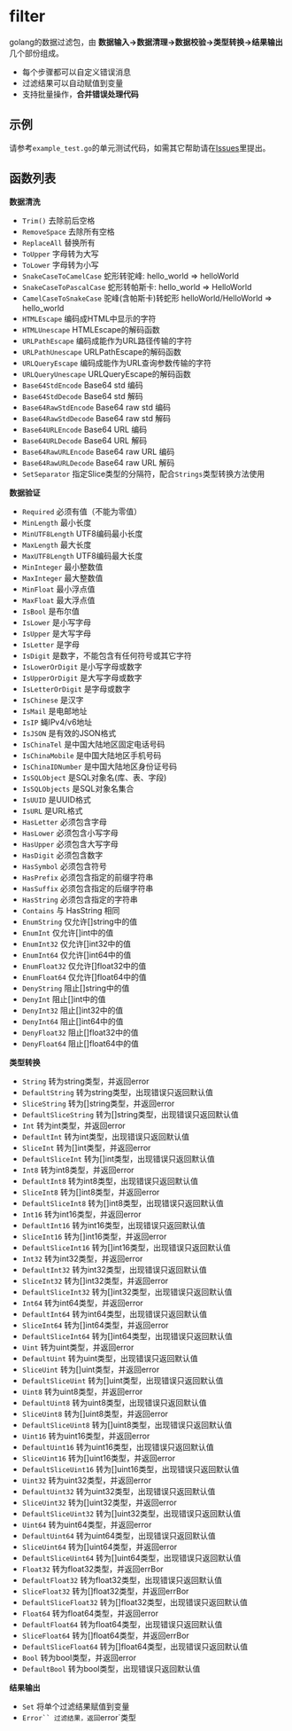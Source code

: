 # filter

golang的数据过滤包，由 **数据输入->数据清理->数据校验->类型转换->结果输出** 几个部份组成。

- 每个步骤都可以自定义错误消息
- 过滤结果可以自动赋值到变量
- 支持批量操作，**合并错误处理代码**

## 示例

请参考`example_test.go`的单元测试代码，如需其它帮助请在[Issues](https://github.com/dxvgef/filter/issues)里提出。

## 函数列表

**数据清洗**

- `Trim()` 去除前后空格
- `RemoveSpace` 去除所有空格
- `ReplaceAll` 替换所有
- `ToUpper` 字母转为大写
- `ToLower` 字母转为小写
- `SnakeCaseToCamelCase` 蛇形转驼峰: hello_world => helloWorld
- `SnakeCaseToPascalCase` 蛇形转帕斯卡: hello_world => HelloWorld
- `CamelCaseToSnakeCase` 驼峰(含帕斯卡)转蛇形 helloWorld/HelloWorld => hello_world
- `HTMLEscape` 编码成HTML中显示的字符
- `HTMLUnescape` HTMLEscape的解码函数
- `URLPathEscape` 编码成能作为URL路径传输的字符
- `URLPathUnescape` URLPathEscape的解码函数
- `URLQueryEscape` 编码成能作为URL查询参数传输的字符
- `URLQueryUnescape` URLQueryEscape的解码函数
- `Base64StdEncode` Base64 std 编码
- `Base64StdDecode` Base64 std 解码
- `Base64RawStdEncode` Base64 raw std 编码
- `Base64RawStdDecode` Base64 raw std 解码
- `Base64URLEncode` Base64 URL 编码
- `Base64URLDecode` Base64 URL 解码
- `Base64RawURLEncode` Base64 raw URL 编码
- `Base64RawURLDecode` Base64 raw URL 解码
- `SetSeparator` 指定Slice类型的分隔符，配合`Strings`类型转换方法使用


**数据验证**

- `Required` 必须有值（不能为零值）
- `MinLength` 最小长度
- `MinUTF8Length` UTF8编码最小长度
- `MaxLength` 最大长度
- `MaxUTF8Length` UTF8编码最大长度
- `MinInteger` 最小整数值
- `MaxInteger` 最大整数值
- `MinFloat` 最小浮点值
- `MaxFloat` 最大浮点值
- `IsBool` 是布尔值
- `IsLower` 是小写字母
- `IsUpper` 是大写字母
- `IsLetter` 是字母
- `IsDigit` 是数字，不能包含有任何符号或其它字符
- `IsLowerOrDigit` 是小写字母或数字
- `IsUpperOrDigit` 是大写字母或数字
- `IsLetterOrDigit` 是字母或数字
- `IsChinese` 是汉字
- `IsMail` 是电邮地址
- `IsIP` 蝇IPv4/v6地址
- `IsJSON` 是有效的JSON格式
- `IsChinaTel` 是中国大陆地区固定电话号码
- `IsChinaMobile` 是中国大陆地区手机号码
- `IsChinaIDNumber` 是中国大陆地区身份证号码
- `IsSQLObject` 是SQL对象名(库、表、字段)
- `IsSQLObjects` 是SQL对象名集合
- `IsUUID` 是UUID格式
- `IsURL` 是URL格式
- `HasLetter` 必须包含字母
- `HasLower` 必须包含小写字母
- `HasUpper` 必须包含大写字母
- `HasDigit` 必须包含数字
- `HasSymbol` 必须包含符号
- `HasPrefix` 必须包含指定的前缀字符串
- `HasSuffix` 必须包含指定的后缀字符串
- `HasString` 必须包含指定的字符串
- `Contains` 与 HasString 相同
- `EnumString` 仅允许[]string中的值
- `EnumInt` 仅允许[]int中的值
- `EnumInt32` 仅允许[]int32中的值
- `EnumInt64` 仅允许[]int64中的值
- `EnumFloat32` 仅允许[]float32中的值
- `EnumFloat64` 仅允许[]float64中的值
- `DenyString` 阻止[]string中的值
- `DenyInt` 阻止[]int中的值
- `DenyInt32` 阻止[]int32中的值
- `DenyInt64` 阻止[]int64中的值
- `DenyFloat32` 阻止[]float32中的值
- `DenyFloat64` 阻止[]float64中的值


**类型转换**

- `String` 转为string类型，并返回error
- `DefaultString` 转为string类型，出现错误只返回默认值
- `SliceString` 转为[]string类型，并返回error
- `DefaultSliceString` 转为[]string类型，出现错误只返回默认值
- `Int` 转为int类型，并返回error
- `DefaultInt` 转为int类型，出现错误只返回默认值
- `SliceInt` 转为[]int类型，并返回error
- `DefaultSliceInt` 转为[]int类型，出现错误只返回默认值
- `Int8` 转为int8类型，并返回error
- `DefaultInt8` 转为int8类型，出现错误只返回默认值
- `SliceInt8` 转为[]int8类型，并返回error
- `DefaultSliceInt8` 转为[]int8类型，出现错误只返回默认值
- `Int16` 转为int16类型，并返回error
- `DefaultInt16` 转为int16类型，出现错误只返回默认值
- `SliceInt16` 转为[]int16类型，并返回error
- `DefaultSliceInt16` 转为[]int16类型，出现错误只返回默认值
- `Int32` 转为int32类型，并返回error
- `DefaultInt32` 转为int32类型，出现错误只返回默认值
- `SliceInt32` 转为[]int32类型，并返回error
- `DefaultSliceInt32` 转为[]int32类型，出现错误只返回默认值
- `Int64` 转为int64类型，并返回error
- `DefaultInt64` 转为int64类型，出现错误只返回默认值
- `SliceInt64` 转为[]int64类型，并返回error
- `DefaultSliceInt64` 转为[]int64类型，出现错误只返回默认值
- `Uint` 转为uint类型，并返回error
- `DefaultUint` 转为uint类型，出现错误只返回默认值
- `SliceUint` 转为[]uint类型，并返回error
- `DefaultSliceUint` 转为[]uint类型，出现错误只返回默认值
- `Uint8` 转为uint8类型，并返回error
- `DefaultUint8` 转为uint8类型，出现错误只返回默认值
- `SliceUint8` 转为[]uint8类型，并返回error
- `DefaultSliceUint8` 转为[]uint8类型，出现错误只返回默认值
- `Uint16` 转为uint16类型，并返回error
- `DefaultUint16` 转为uint16类型，出现错误只返回默认值
- `SliceUint16` 转为[]uint16类型，并返回error
- `DefaultSliceUint16` 转为[]uint16类型，出现错误只返回默认值
- `Uint32` 转为uint32类型，并返回error
- `DefaultUint32` 转为uint32类型，出现错误只返回默认值
- `SliceUint32` 转为[]uint32类型，并返回error
- `DefaultSliceUint32` 转为[]uint32类型，出现错误只返回默认值
- `Uint64` 转为uint64类型，并返回error
- `DefaultUint64` 转为uint64类型，出现错误只返回默认值
- `SliceUint64` 转为[]uint64类型，并返回error
- `DefaultSliceUint64` 转为[]uint64类型，出现错误只返回默认值
- `Float32` 转为float32类型，并返回errBor
- `DefaultFloat32` 转为float32类型，出现错误只返回默认值
- `SliceFloat32` 转为[]float32类型，并返回errBor
- `DefaultSliceFloat32` 转为[]float32类型，出现错误只返回默认值
- `Float64` 转为float64类型，并返回error
- `DefaultFloat64` 转为float64类型，出现错误只返回默认值
- `SliceFloat64` 转为[]float64类型，并返回errBor
- `DefaultSliceFloat64` 转为[]float64类型，出现错误只返回默认值
- `Bool` 转为bool类型，并返回error
- `DefaultBool` 转为bool类型，出现错误只返回默认值


**结果输出**
- `Set` 将单个过滤结果赋值到变量
- `Error`` 过滤结果，返回`error`类型
